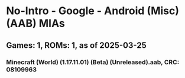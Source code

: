 # No-Intro - Google - Android (Misc) (AAB) MIAs
## Games: 1, ROMs: 1, as of 2025-03-25

### Minecraft (World) (1.17.11.01) (Beta) (Unreleased).aab, CRC: 08109963
